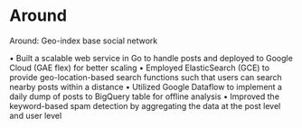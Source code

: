 # Around

Around: Geo-index base social network

• Built a scalable web service in Go to handle posts and deployed to Google Cloud (GAE flex) for better scaling 
• Employed ElasticSearch (GCE) to provide geo-location-based search functions such that users can search nearby posts within a distance 
• Utilized Google Dataflow to implement a daily dump of posts to BigQuery table for offline analysis 
• Improved the keyword-based spam detection by aggregating the data at the post level and user level  
